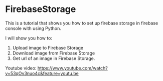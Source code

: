 # FirebaseStorage
This is a tutorial that shows you how to set up firebase storage in firebase console with using Python.

I will show you how to:
1. Upload image to Firebase Storage
2. Download image from Firebase Storage
3. Get url of an image in Firebase Storage.

Youtube video:
https://www.youtube.com/watch?v=53qOv3nuo4c&feature=youtu.be
